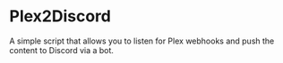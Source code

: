 # Plex2Discord
A simple script that allows you to listen for Plex webhooks and push the content to Discord via a bot.
